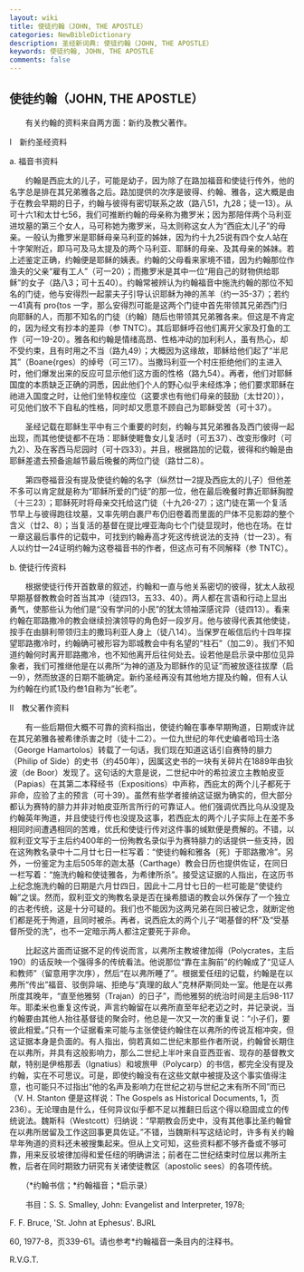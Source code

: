 ```yaml
---
layout: wiki
title: 使徒约翰（JOHN, THE APOSTLE）
categories: NewBibleDictionary
description: 圣经新词典: 使徒约翰（JOHN, THE APOSTLE）
keywords: 使徒约翰, JOHN, THE APOSTLE
comments: false
---
```


## 使徒约翰（JOHN, THE APOSTLE）

　　有关约翰的资料来自两方面：新约及教父著作。

Ⅰ　新约圣经资料

a. 福音书资料

　　约翰是西庇太的儿子，可能是幼子，因为除了在路加福音和使徒行传外，他的名字总是排在其兄弟雅各之后。路加提供的次序是彼得、约翰、雅各，这大概是由于在教会早期的日子，约翰与彼得有密切联系之故（路八51，九28；徒一13）。从可十六1和太廿七56，我们可推断约翰的母亲称为撒罗米；因为那陪伴两个马利亚进坟墓的第三个女人，马可称她为撒罗米，马太则称这女人为“西庇太儿子”的母亲。一般认为撒罗米是耶稣母亲马利亚的姊妹，因为约十九25说有四个女人站在十字架附近，即马可及马太提及的两个马利亚、耶稣的母亲、及其母亲的姊妹。若上述鉴定正确，约翰便是耶稣的姨表。约翰的父母看来家境不错，因为约翰那位作渔夫的父亲“雇有工人”（可一20）；而撒罗米是其中一位“用自己的财物供给耶稣”的女子（路八3；可十五40）。约翰常被辨认为约翰福音中施洗约翰的那位不知名的门徒，他与安得烈一起蒙夫子引导认识耶稣为神的羔羊（约一35-37）；若约一41真有 pro{tos 一字，那么安得烈可能是这两个门徒中首先带领其兄弟西门归向耶稣的人，而那不知名的门徒（约翰）随后也带领其兄弟雅各来。但这是不肯定的，因为经文有抄本的差异（参 TNTC）。其后耶稣呼召他们离开父家及打鱼的工作（可一19-20）。雅各和约翰是情绪高昂、性格冲动的加利利人，虽有热心，却不受约束，且有时用之不当（路九49）；大概因为这缘故，耶稣给他们起了“半尼其”（Boane{rges）的绰号（可三17）。当撒玛利亚一个村庄拒绝他们的主进入时，他们爆发出来的反应可显示他们这方面的性格（路九54）。再者，他们对耶稣国度的本质缺乏正确的洞悉，因此他们个人的野心似乎未经炼净；他们要求耶稣在祂进入国度之时，让他们坐特权座位（这要求也有他们母亲的鼓励〔太廿20〕），可见他们放不下自私的性格，同时却又愿意不顾自己为耶稣受苦（可十37）。

　　圣经记载在耶稣生平中有三个重要的时刻，约翰与其兄弟雅各及西门彼得一起出现，而其他使徒都不在场：耶稣使睚鲁女儿复活时（可五37）、改变形像时（可九2）、及在客西马尼园时（可十四33）。并且，根据路加的记载，彼得和约翰是由耶稣差遣去预备逾越节最后晚餐的两位门徒（路廿二8）。

　　第四卷福音没有提及使徒约翰的名字（纵然廿一2提及西庇太的儿子）但他差不多可以肯定就是称为“耶稣所爱的门徒”的那一位，他在最后晚餐时靠近耶稣胸膛（十三23）；耶稣死时将母亲交托给这门徒（十九26-27）；这门徒在第一个复活节早上与彼得跑往坟墓，又率先明白裹尸布仍旧卷着而里面的尸体不见影踪的整个含义（廿2、8）；当复活的基督在提比哩亚海向七个门徒显现时，他也在场。在廿一章这最后事件的记载中，可找到约翰寿高才死这传统说法的支持（廿一23）。有人以约廿一24证明约翰为这卷福音书的作者，但这点可有不同解释（参 TNTC）。

b. 使徒行传资料

　　根据使徒行传开首数章的叙述，约翰和一直与他关系密切的彼得，犹太人敌视早期基督教教会时首当其冲（徒四13，五33、40）。两人都在言语和行动上显出勇气，使那些认为他们是“没有学问的小民”的犹太领袖深感诧异（徒四13）。看来约翰在耶路撒冷的教会继续扮演领导的角色好一段岁月。他与彼得代表其他使徒，按手在由腓利带领归主的撒玛利亚人身上（徒八14）。当保罗在皈信后约十四年探望耶路撒冷时，约翰确可被形容为耶城教会中有名望的“柱石”（加二9）。我们不知道约翰何时离开耶路撒冷，也不知他离开后往何处去。设若他是启示录中那位见异象者，我们可推继他是在以弗所“为神的道及为耶稣作的见证”而被放逐往拔摩（启一9），然而放逐的日期不能确定。新约圣经再没有其他地方提及约翰，但有人认为约翰在约贰1及约叁1自称为“长老”。

Ⅱ　教父著作资料

　　有一些后期但大概不可靠的资料指出，使徒约翰在事奉早期殉道，日期或许訧在其兄弟雅各被希律杀害之时（徒十二2）。一位九世纪的年代史编者哈玛士洛（George Hamartolos）转载了一句话，我们现在知道这话引自赛特的腓力（Philip of Side）的史书（约450年），因属这史书的一块有关碎片在1889年由狄波（de Boor）发现了。这句话的大意是说，二世纪中叶的希拉波立主教帕皮亚（Papias）在其第二本释经书（Expositions）中声称，西庇太的两个儿子都死于非命，应验了主的预言（可十39）。虽然有些学者接纳这证据为确实的，但大部分都认为赛特的腓力并非对帕皮亚所言所行的可靠证人。他们强调优西比乌从没提及约翰英年殉道，并且使徒行传也没提及这事，若西庇太的两个儿子实际上在差不多相同时间遭遇相同的苦难，优氏和使徒行传对这件事的缄默便是费解的。不错，以叙利亚文写于主后约400年的一份殉教名录似乎为赛特腓力的话提供一些支持，因在这殉教名录中十二月廿七日一栏写着：“使徒约翰和雅各〔死〕于耶路撒冷”。另外，一份鉴定为主后505年的迦太基（Carthage）教会日历也提供佐证，在同日一栏写着：“施洗约翰和使徒雅各，为希律所杀”。接受这证据的人指出，在这历书上纪念施洗约翰的日期是六月廿四日，因此十二月廿七日的一栏可能是“使徒约翰”之误。然而，叙利亚文的殉教名录是否在操希腊语的教会以外保存了一个独立的古老传统，这是十分可疑的。我们也不能因为这两兄弟在同日被记念，就断定他们都是死于殉道，且同时被杀。再者，说西庇太的两个儿子“喝基督的杯”及“受基督所受的洗”，也不一定暗示两人都注定要死于非命。

　　比起这片面而证据不足的传说而言，以弗所主教坡律加得（Polycrates，主后190）的话反映一个强得多的传统看法。他说那位“靠在主胸前”的约翰成了“见证人和教师”（留意用字次序），然后“在以弗所睡了”。根据爱任纽的记载，约翰是在以弗所“传出”福音、驳倒异端、拒绝与“真理的敌人”克林萨斯同处一室。他是在以弗所度其晚年，“直至他雅努（Trajan）的日子”，而他雅努的统治时间是主后98-117年。耶柔米也重复这传说，声言约翰留在以弗所直至年纪老迈之时，并记录说，当约翰要由其他人抬往基督徒的聚会时，他总是一次又一次的重复说：“小子们，要彼此相爱。”只有一个证据看来可能与主张使徒约翰住在以弗所的传说互相冲突，但这证据本身是负面的。有人指出，倘若真如二世纪末那些作者所说，约翰曾长期住在以弗所，并具有这般影响力，那么二世纪上半叶来自亚西亚省、现存的基督教文献，特别是伊格那丢（Ignatius）和坡旅甲（Polycarp）的书信，都完全没有提及约翰，实在不可思议。可是，即使约翰没有在这些文献中被提及这个事实值得注意，也可能只不过指出“他的名声及影响力在世纪之初与世纪之末有所不同”而已（V. H. Stanton 便是这样说：The Gospels as Historical Documents, 1，页236）。无论理由是什么，任何异议似乎都不足以推翻日后这个得以稳固成立的传统说法。魏斯科（Westcott）归纳说：“早期教会历史中，没有其他事比圣约翰曾在以弗所居留及工作这回事更具佐证。”不错，当魏斯科写这结论时，许多有关约翰早年殉道的资料还未被搜集起来。但从上文可知，这些资料都不够齐备或不够可靠，用来反驳坡律加得和爱任纽的明确讲法；前者在二世纪结束时位居以弗所主教，后者在同时期致力研究有关诸使徒教区（apostolic sees）的各项传统。

　　（*约翰书信；*约翰福音；*启示录）

　　书目：S. S. Smalley, John: Evangelist and Interpreter, 1978;

F. F. Bruce, 'St. John at Ephesus'. BJRL

60, 1977-8，页339-61。请也参考*约翰福音一条目内的注释书。

R.V.G.T.









